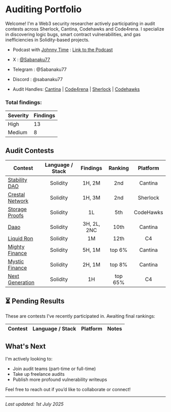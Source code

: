 # Auditing Portfolio

Welcome! I'm a Web3 security researcher actively participating in audit contests across Sherlock, Cantina, Codehawks and Code4rena. I specialize in discovering logic bugs, smart contract vulnerabilities, and gas inefficiencies in Solidity-based projects.

- Podcast with [Johnny Time](https://x.com/RealJohnnyTime) : [Link to the Podcast](https://youtu.be/Eq5PS9Uqx24?si=oAq8GPKPB2s43uUE)

- X : [@Sabanaku77](https://x.com/Sabanaku77)
- Telegram : @Sabanaku77
- Discord : @sabanaku77
- Audit Handles: [Cantina](https://cantina.xyz/u/sabanaku) | [Code4rena](https://code4rena.com/@sabanaku77) | [Sherlock](https://audits.sherlock.xyz/watson/sabanaku77) | [Codehawks](https://profiles.cyfrin.io/u/sabanaku77)



### Total findings:

| Severity | Findings |
|----------|----------|
| High   | 13    |
| Medium | 8    |

## Audit Contests
| Contest | Language / Stack | Findings | Ranking | Platform |
| - | :-: | :-: | :-: | :-: |
| [Stability DAO](https://cantina.xyz/competitions/e1c0be8d-0c3d-485a-a446-a582beb120b1) | Solidity | 1H, 2M | 2nd | Cantina |
| [Crestal Network](https://audits.sherlock.xyz/contests/755) | Solidity | 1H, 3M | 2nd | Sherlock |
| [Storage Proofs](https://codehawks.cyfrin.io/c/2025-03-curve) | Solidity | 1L | 5th | CodeHawks |
| [Daao](https://cantina.xyz/competitions/bd43bdd1-bc7f-473b-96c0-d35d37f3db33) | Solidity | 3H, 2L, 2NC | 10th | Cantina |
| [Liquid Ron](https://code4rena.com/audits/2025-01-liquid-ron) | Solidity | 1M | 12th | C4 |
| [Mighty Finance](https://cantina.xyz/competitions/616d8bb4-16ce-4ca9-9ce9-5b99d6e146ef) | Solidity | 5H, 1M | top 6% | Cantina |
| [Mystic Finance](https://cantina.xyz/competitions/c160af78-28f8-47f7-9926-889b3864c6d8)| Solidity | 2H, 1M | top 8% | Cantina |
| [Next Generation](https://code4rena.com/audits/2025-01-next-generation) | Solidity | 1H | top 65%| C4 |


## ⏳ Pending Results

These are contests I’ve recently participated in. Awaiting final rankings:

| Contest | Language / Stack | Platform | Notes |
|---------|------------------|----------|-------|



##  What's Next
I'm actively looking to:
- Join audit teams (part-time or full-time)
- Take up freelance audits
- Publish more profound vulnerability writeups

Feel free to reach out if you’d like to collaborate or connect!

---

*Last updated: 1st July 2025*
